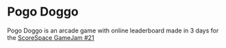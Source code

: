 # Pogo Doggo

Pogo Doggo is an arcade game with online leaderboard made in 3 days for the [ScoreSpace GameJam #21](https://itch.io/jam/scorejam21)
